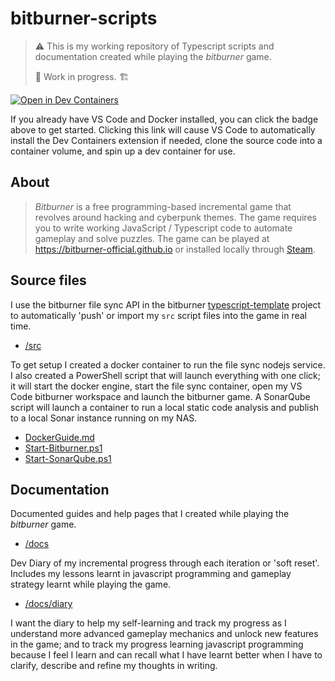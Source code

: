 # bitburner-scripts

> ⚠️ This is my working repository of Typescript scripts and documentation created while playing the _bitburner_ game.
>
> 🚧 Work in progress. 🏗️

[![Open in Dev Containers](https://img.shields.io/static/v1?label=Dev%20Containers&message=Open&color=blue&logo=visualstudiocode)](https://vscode.dev/redirect?url=vscode://ms-vscode-remote.remote-containers/cloneInVolume?url=https://github.com/mikejonestechno/bitburner-scripts)

If you already have VS Code and Docker installed, you can click the badge above to get started. Clicking this link will cause VS Code to automatically install the Dev Containers extension if needed, clone the source code into a container volume, and spin up a dev container for use.

## About

> _Bitburner_ is a free programming-based incremental game that revolves around hacking and cyberpunk themes. The game requires you to write working JavaScript / Typescript code to automate gameplay and solve puzzles. The game can be played at https://bitburner-official.github.io or installed locally through [Steam](https://store.steampowered.com/app/1812820/Bitburner/).

## Source files

I use the bitburner file sync API in the bitburner [typescript-template](https://github.com/bitburner-official/typescript-template) project to automatically 'push' or import my `src` script files into the game in real time.

- [/src](/src)

To get setup I created a docker container to run the file sync nodejs service. I also created a PowerShell script that will launch everything with one click; it will start the docker engine, start the file sync container, open my VS Code bitburner workspace and launch the bitburner game. A SonarQube script will launch a container to run a local static code analysis and publish to a local Sonar instance running on my NAS.

- [DockerGuide.md](DockerGuide.md)
- [Start-Bitburner.ps1](Start-Bitburner.ps1)
- [Start-SonarQube.ps1](Start-SonarQube.ps1)

## Documentation

Documented guides and help pages that I created while playing the _bitburner_ game.

- [/docs](/docs)

Dev Diary of my incremental progress through each iteration or 'soft reset'. Includes my lessons learnt in javascript programming and gameplay strategy learnt while playing the game.

- [/docs/diary](/docs/diary)

I want the diary to help my self-learning and track my progress as I understand more advanced gameplay mechanics and unlock new features in the game; and to track my progress learning javascript programming because I feel I learn and can recall what I have learnt better when I have to clarify, describe and refine my thoughts in writing.

